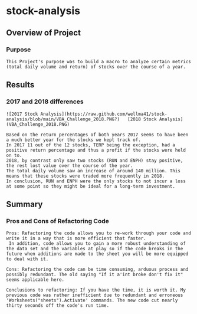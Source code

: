 # stock-analysis

## Overview of Project 

### Purpose
	This Project's purpose was to build a macro to analyze certain metrics (total daily volume and return) of stocks over the course of a year. 

## Results

### 2017 and 2018 differences 
	![2017 Stock Analysis](https://raw.github.com/wellma41/stock-analysis/blob/main/VBA_Challenge_2018.PNG?)   [2018 Stock Analysis] (VBA_Challenge_2018.PNG)  
	
	Based on the return percentages of both years 2017 seems to have been a much better year for the stocks we kept track of.
	In 2017 11 out of the 12 stocks, TERP being the exception, had a positive return percentage and thus a profit if the stocks were held on to.
	2018, by contrast only saw two stocks (RUN and ENPH) stay positive, the rest lost value over the course of the year.
	The total daily volume saw an increase of around 140 million. This means that these stocks were traded more frequently in 2018.
	In conclusion, RUN and ENPH were the only stocks to not incur a loss at some point so they might be ideal for a long-term investment.


## Summary
	

### Pros and Cons of Refactoring Code
	Pros: Refactoring the code allows you to re-work through your code and write it in a way that is more efficient that faster.
	 In addition, code allows you to gain a more robust understanding of the data set and the variables at play so if the code breaks in the future when additions are made to the sheet you will be more equipped to deal with it.

	Cons: Refactoring the code can be time consuming, arduous process and possibly redundant. The old saying "If it a'int broke don't fix it" seems applicable here.

	Conclusions to refactoring: If you have the time, it is worth it. My previous code was rather inefficient due to redundant and erroneous 'Worksheets("sheets").Activate' commands. The new code cut nearly thirty seconds off the code's run time.       
